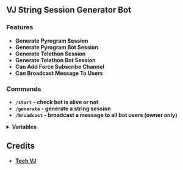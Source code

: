 ## VJ String Session Generator Bot 
 
### Features

- <b>Generate Pyrogram Session
- Generate Pyrogram Bot Session
- Generate Telethon Session
- Generate Telethon Bot Session
- Can Add Force Subscribe Channel
- Can Broadcast Message To Users</b>

### Commands

- <b>`/start` - check bot is alive or not
- `/generate` - generate a string session 
- `/broadcast` - broadcast a message to all bot users (owner only)</b>

<details><summary><b>Variables</summary></b></summary>

* [`API_ID`] - _**From  <a href='https://my.telegram.org/'>Telegram Auth**_</a>
* [`API_HASH`] - _**From <a href='https://my.telegram.org/'>Telegram Auth**_</a>
* [`BOT_TOKEN`] - _**From <a href='https://t.me/botfather'>BotFather**_</a>
* [`OWNER_ID`] - **_Username or ID of Admin._**
* [`MONGO_DB_URI`] - _**Your<a href='https://cloud.mongodb.com/'> MongoDB Url**_</a>
* [`F_SUB`] - _**Your Force Subscribe Channel Id & Make Bot Admin In This Channel**_ _`Optional`_
* [`LOG_CHANNEL`] - _**Bot Log Channel. Id startswith -100**_ 
</details>

## Credits

- <b>[Tech VJ](https://youtube.com/@Tech_VJ)</b>
